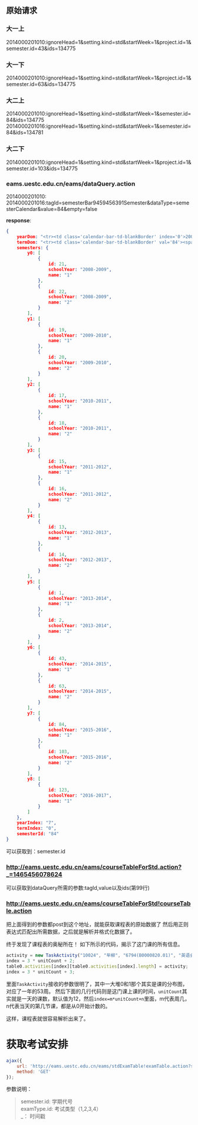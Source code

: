## 原始请求
### 大一上
2014000201010:ignoreHead=1&setting.kind=std&startWeek=1&project.id=1&semester.id=43&ids=134775
### 大一下
2014000201010:ignoreHead=1&setting.kind=std&startWeek=1&project.id=1&semester.id=63&ids=134775
### 大二上
2014000201010:ignoreHead=1&setting.kind=std&startWeek=1&semester.id=84&ids=134775
2014000201016:ignoreHead=1&setting.kind=std&startWeek=1&semester.id=84&ids=134781
### 大二下
2014000201010:ignoreHead=1&setting.kind=std&startWeek=1&project.id=1&semester.id=103&ids=134775

### eams.uestc.edu.cn/eams/dataQuery.action
2014000201010:
2014000201016:tagId=semesterBar9459456391Semester&dataType=semesterCalendar&value=84&empty=false

**response**:
```json
{
    yearDom: "<tr><td class='calendar-bar-td-blankBorder' index='0'>2008-2009</td><td class='calendar-bar-td-blankBorder' index='1'>2009-2010</td><td class='calendar-bar-td-blankBorder' index='2'>2010-2011</td></tr><tr><td class='calendar-bar-td-blankBorder' index='3'>2011-2012</td><td class='calendar-bar-td-blankBorder' index='4'>2012-2013</td><td class='calendar-bar-td-blankBorder' index='5'>2013-2014</td></tr><tr><td class='calendar-bar-td-blankBorder' index='6'>2014-2015</td><td class='calendar-bar-td-blankBorder' index='7'>2015-2016</td><td class='calendar-bar-td-blankBorder' index='8'>2016-2017</td></tr>",
    termDom: "<tr><td class='calendar-bar-td-blankBorder' val='84'><span>1</span>学期</td></tr><tr><td class='calendar-bar-td-blankBorder' val='103'><span>2</span>学期</td></tr>",
    semesters: {
        y0: [
            {
                id: 21,
                schoolYear: "2008-2009",
                name: "1"
            },
            {
                id: 22,
                schoolYear: "2008-2009",
                name: "2"
            }
        ],
        y1: [
            {
                id: 19,
                schoolYear: "2009-2010",
                name: "1"
            },
            {
                id: 20,
                schoolYear: "2009-2010",
                name: "2"
            }
        ],
        y2: [
            {
                id: 17,
                schoolYear: "2010-2011",
                name: "1"
            },
            {
                id: 18,
                schoolYear: "2010-2011",
                name: "2"
            }
        ],
        y3: [
            {
                id: 15,
                schoolYear: "2011-2012",
                name: "1"
            },
            {
                id: 16,
                schoolYear: "2011-2012",
                name: "2"
            }
        ],
        y4: [
            {
                id: 13,
                schoolYear: "2012-2013",
                name: "1"
            },
            {
                id: 14,
                schoolYear: "2012-2013",
                name: "2"
            }
        ],
        y5: [
            {
                id: 1,
                schoolYear: "2013-2014",
                name: "1"
            },
            {
                id: 2,
                schoolYear: "2013-2014",
                name: "2"
            }
        ],
        y6: [
            {
                id: 43,
                schoolYear: "2014-2015",
                name: "1"
            },
            {
                id: 63,
                schoolYear: "2014-2015",
                name: "2"
            }
        ],
        y7: [
            {
                id: 84,
                schoolYear: "2015-2016",
                name: "1"
            },
            {
                id: 103,
                schoolYear: "2015-2016",
                name: "2"
            }
        ],
        y8: [
            {
                id: 123,
                schoolYear: "2016-2017",
                name: "1"
            }
        ]
    },
    yearIndex: "7",
    termIndex: "0",
    semesterId: "84"
}

```
可以获取到：semester.id

### http://eams.uestc.edu.cn/eams/courseTableForStd.action?_=1465456078624
可以获取到dataQuery所需的参数:tagId,value以及ids(第99行)

### http://eams.uestc.edu.cn/eams/courseTableForStd!courseTable.action
把上面得到的参数都post到这个地址，就能获取课程表的原始数据了
然后用正则表达式匹配出所需数据，之后就是解析并格式化数据了。

终于发现了课程表的奥秘所在！
如下所示的代码，揭示了这门课的所有信息。
```javascript
activity = new TaskActivity("10024", "牟柳", "6794(B0000820.01)", "英语会议交流与汇报(B0000820.01)", "442", "品学楼C-204", "00000000001111111100000000000000000000000000000000000");
index = 3 * unitCount + 2;
table0.activities[index][table0.activities[index].length] = activity;
index = 3 * unitCount + 3;
```
里面`TaskActivity`接收的参数很明了，其中一大堆0和1那个其实是课的分布图，对应了一年的53周。
然后下面的几行代码则是这门课上课的时间，`unitCount`其实就是一天的课数，默认值为12，然后`index=m*unitCount+n`里面，m代表周几，n代表当天的第几节课，都是从0开始计数的。

这样，课程表就很容易解析出来了。

# 获取考试安排

```javascript
ajax({
    url: 'http://eams.uestc.edu.cn/eams/stdExamTable!examTable.action?semester.id=103&examType.id=1&_=1475140136119',
    method: 'GET'
});
```
参数说明：
> semester.id: 学期代号  
examType.id: 考试类型（1,2,3,4）  
_： 时间戳  